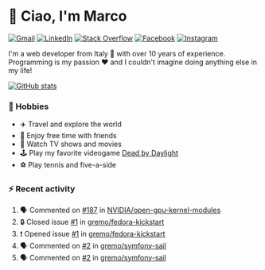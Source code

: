 # 👋 Ciao, I'm Marco

[![Gmail](https://img.shields.io/badge/Gmail-%23BB001B?style=flat-square&logo=gmail&logoColor=white)](mailto:gremo1982@gmail.com)
[![LinkedIn](https://img.shields.io/badge/LinkedIn-%230e76a8?style=flat-square&logo=linkedin)](https://www.linkedin.com/in/marco-polichetti)
[![Stack Overflow](https://img.shields.io/stackexchange/stackoverflow/r/220180?style=flat&logo=stackoverflow&label=Stack%20Overflow&color=%23F47F24)](https://stackoverflow.com/users/220180)
[![Facebook](https://img.shields.io/badge/-Facebook-%234267B2?style=flat-square&logo=facebook&logoColor=white)](https://www.facebook.com/marco.poliketti)
[![Instagram](https://img.shields.io/badge/-Instagram-%23C13584?style=flat-square&logo=instagram&logoColor=white)](https://www.instagram.com/marco.gremo)

I'm a web developer from Italy 🍕 with over 10 years of experience. Programming is my passion ❤️ and I couldn't imagine doing anything else in my life!

[![GitHub stats](https://github-readme-stats.vercel.app/api?username=gremo&show_icons=true&rank_icon=github&theme=transparent)](https://github.com/anuraghazra/github-readme-stats)

### 📅 Hobbies

- ✈️ Travel and explore the world
- 🍻 Enjoy free time with friends
- 🎥 Watch TV shows and movies
- 🕹️ Play my favorite videogame [Dead by Daylight](https://deadbydaylight.com)
- ⚽ Play tennis and five-a-side

### ⚡ Recent activity

<!--START_SECTION:activity-->
1. 🗣 Commented on [#187](https://github.com/NVIDIA/open-gpu-kernel-modules/issues/187#issuecomment-1740635665) in [NVIDIA/open-gpu-kernel-modules](https://github.com/NVIDIA/open-gpu-kernel-modules)
2. 🔒 Closed issue [#1](https://github.com/gremo/fedora-kickstart/issues/1) in [gremo/fedora-kickstart](https://github.com/gremo/fedora-kickstart)
3. ❗ Opened issue [#1](https://github.com/gremo/fedora-kickstart/issues/1) in [gremo/fedora-kickstart](https://github.com/gremo/fedora-kickstart)
4. 🗣 Commented on [#2](https://github.com/gremo/symfony-sail/issues/2#issuecomment-1736990008) in [gremo/symfony-sail](https://github.com/gremo/symfony-sail)
5. 🗣 Commented on [#2](https://github.com/gremo/symfony-sail/issues/2#issuecomment-1736291893) in [gremo/symfony-sail](https://github.com/gremo/symfony-sail)
<!--END_SECTION:activity-->
